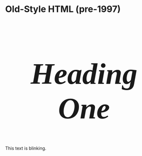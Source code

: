 # Old-Style HTML (pre-1997)

<html>
    <head></head>
    <body>
        <center><font size="16" face="Comic Sans"><i><h1>Heading One</h1></i></font></center>
        <!-- 
            HTML did not only provide a language for:
                - structure
                - content
            CSS
                - style/presentation
            JavaScript
                - interaction
        -->
        <blink>This text is blinking.</blink>
    </body>
</html>